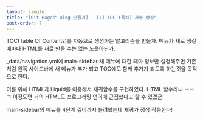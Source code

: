 ```yaml
---
layout: single
title: "[Git Page로 Blog 만들기] - [7] TOC (목차) 자동 생성"
post-order: 7
---
```

TOC(Table Of Contents)를 자동으로 생성하는 알고리즘을 만들자. 메뉴가 새로 생길때마다 HTML를 새로 만들 수는 없는 노릇아닌가.

_data/navigation.yml에 main-sidebar 새 메뉴에 대한 테마 정보만 설정해주면 기존처럼 왼쪽 사이드바에 새 메뉴가 추가 되고 TOC에도 함께 추가가 되도록 하는것을 목적으로 한다.<br/>

이를 위해 HTML과 Liquid를 이용해서 재귀함수를 구현하였다. HTML 함수라니 ㅋㅋㅋ 이정도면 거의 HTML도 프로그래밍 언어에 근접했다고 할 수 있겠군.<br/>

main-sidebar의 메뉴를 4단계 깊이까지 늘려봤는데 재귀가 정상 작동한다!
